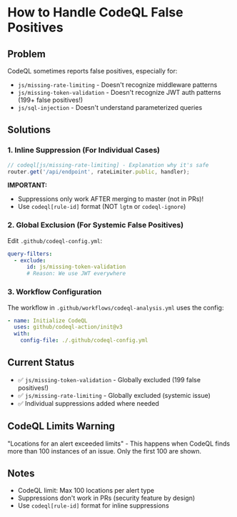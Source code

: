# How to Handle CodeQL False Positives

## Problem
CodeQL sometimes reports false positives, especially for:
- `js/missing-rate-limiting` - Doesn't recognize middleware patterns
- `js/missing-token-validation` - Doesn't recognize JWT auth patterns (199+ false positives!)
- `js/sql-injection` - Doesn't understand parameterized queries

## Solutions

### 1. Inline Suppression (For Individual Cases)
```javascript
// codeql[js/missing-rate-limiting] - Explanation why it's safe
router.get('/api/endpoint', rateLimiter.public, handler);
```

**IMPORTANT:** 
- Suppressions only work AFTER merging to master (not in PRs)!
- Use `codeql[rule-id]` format (NOT `lgtm` or `codeql-ignore`)

### 2. Global Exclusion (For Systemic False Positives)
Edit `.github/codeql-config.yml`:
```yaml
query-filters:
  - exclude:
      id: js/missing-token-validation
      # Reason: We use JWT everywhere
```

### 3. Workflow Configuration
The workflow in `.github/workflows/codeql-analysis.yml` uses the config:
```yaml
- name: Initialize CodeQL
  uses: github/codeql-action/init@v3
  with:
    config-file: ./.github/codeql-config.yml
```

## Current Status
- ✅ `js/missing-token-validation` - Globally excluded (199 false positives!)
- ✅ `js/missing-rate-limiting` - Globally excluded (systemic issue)
- ✅ Individual suppressions added where needed

## CodeQL Limits Warning
"Locations for an alert exceeded limits" - This happens when CodeQL finds more than 100 instances of an issue. Only the first 100 are shown.

## Notes
- CodeQL limit: Max 100 locations per alert type
- Suppressions don't work in PRs (security feature by design)
- Use `codeql[rule-id]` format for inline suppressions
